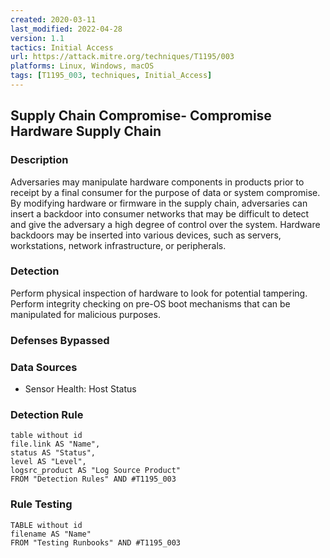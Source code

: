 ```yaml
---
created: 2020-03-11
last_modified: 2022-04-28
version: 1.1
tactics: Initial Access
url: https://attack.mitre.org/techniques/T1195/003
platforms: Linux, Windows, macOS
tags: [T1195_003, techniques, Initial_Access]
---
```


## Supply Chain Compromise- Compromise Hardware Supply Chain

### Description

Adversaries may manipulate hardware components in products prior to receipt by a final consumer for the purpose of data or system compromise. By modifying hardware or firmware in the supply chain, adversaries can insert a backdoor into consumer networks that may be difficult to detect and give the adversary a high degree of control over the system. Hardware backdoors may be inserted into various devices, such as servers, workstations, network infrastructure, or peripherals.

### Detection

Perform physical inspection of hardware to look for potential tampering. Perform integrity checking on pre-OS boot mechanisms that can be manipulated for malicious purposes.

### Defenses Bypassed



### Data Sources

  - Sensor Health: Host Status
### Detection Rule

```dataview
table without id
file.link AS "Name",
status AS "Status",
level AS "Level",
logsrc_product AS "Log Source Product"
FROM "Detection Rules" AND #T1195_003
```

### Rule Testing

```dataview
TABLE without id
filename AS "Name"
FROM "Testing Runbooks" AND #T1195_003
```
